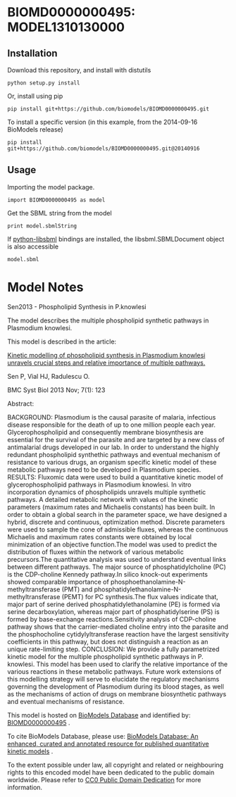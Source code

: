 # BIOMD0000000495: MODEL1310130000

## Installation

Download this repository, and install with distutils

`python setup.py install`

Or, install using pip

`pip install git+https://github.com/biomodels/BIOMD0000000495.git`

To install a specific version (in this example, from the 2014-09-16 BioModels release)

`pip install git+https://github.com/biomodels/BIOMD0000000495.git@20140916`

## Usage

Importing the model package.

`import BIOMD0000000495 as model`

Get the SBML string from the model

`print model.sbmlString`

If [python-libsbml](https://pypi.python.org/pypi/python-libsbml) bindings are
installed, the libsbml.SBMLDocument object is also accessible

`model.sbml`


# Model Notes


Sen2013 - Phospholipid Synthesis in P.knowlesi

The model describes the multiple phospholipid synthetic pathways in Plasmodium
knowlesi.

This model is described in the article:

[Kinetic modelling of phospholipid synthesis in Plasmodium knowlesi unravels
crucial steps and relative importance of multiple
pathways.](http://identifiers.org/pubmed/24209716)

Sen P, Vial HJ, Radulescu O.

BMC Syst Biol 2013 Nov; 7(1): 123

Abstract:

BACKGROUND: Plasmodium is the causal parasite of malaria, infectious disease
responsible for the death of up to one million people each year.
Glycerophospholipid and consequently membrane biosynthesis are essential for
the survival of the parasite and are targeted by a new class of antimalarial
drugs developed in our lab. In order to understand the highly redundant
phospholipid synthethic pathways and eventual mechanism of resistance to
various drugs, an organism specific kinetic model of these metabolic pathways
need to be developed in Plasmodium species. RESULTS: Fluxomic data were used
to build a quantitative kinetic model of glycerophospholipid pathways in
Plasmodium knowlesi. In vitro incorporation dynamics of phospholipids unravels
multiple synthetic pathways. A detailed metabolic network with values of the
kinetic parameters (maximum rates and Michaelis constants) has been built. In
order to obtain a global search in the parameter space, we have designed a
hybrid, discrete and continuous, optimization method. Discrete parameters were
used to sample the cone of admissible fluxes, whereas the continuous Michaelis
and maximum rates constants were obtained by local minimization of an
objective function.The model was used to predict the distribution of fluxes
within the network of various metabolic precursors.The quantitative analysis
was used to understand eventual links between different pathways. The major
source of phosphatidylcholine (PC) is the CDP-choline Kennedy pathway.In
silico knock-out experiments showed comparable importance of
phosphoethanolamine-N-methyltransferase (PMT) and
phosphatidylethanolamine-N-methyltransferase (PEMT) for PC synthesis.The flux
values indicate that, major part of serine derived phosphatidylethanolamine
(PE) is formed via serine decarboxylation, whereas major part of
phosphatidylserine (PS) is formed by base-exchange reactions.Sensitivity
analysis of CDP-choline pathway shows that the carrier-mediated choline entry
into the parasite and the phosphocholine cytidylyltransferase reaction have
the largest sensitivity coefficients in this pathway, but does not distinguish
a reaction as an unique rate-limiting step. CONCLUSION: We provide a fully
parametrized kinetic model for the multiple phospholipid synthetic pathways in
P. knowlesi. This model has been used to clarify the relative importance of
the various reactions in these metabolic pathways. Future work extensions of
this modelling strategy will serve to elucidate the regulatory mechanisms
governing the development of Plasmodium during its blood stages, as well as
the mechanisms of action of drugs on membrane biosynthetic pathways and
eventual mechanisms of resistance.

This model is hosted on [BioModels Database](http://www.ebi.ac.uk/biomodels/)
and identified by:
[BIOMD0000000495](http://identifiers.org/biomodels.db/BIOMD0000000495) .

To cite BioModels Database, please use: [BioModels Database: An enhanced,
curated and annotated resource for published quantitative kinetic
models](http://identifiers.org/pubmed/20587024) .

To the extent possible under law, all copyright and related or neighbouring
rights to this encoded model have been dedicated to the public domain
worldwide. Please refer to [CC0 Public Domain
Dedication](http://creativecommons.org/publicdomain/zero/1.0/) for more
information.



